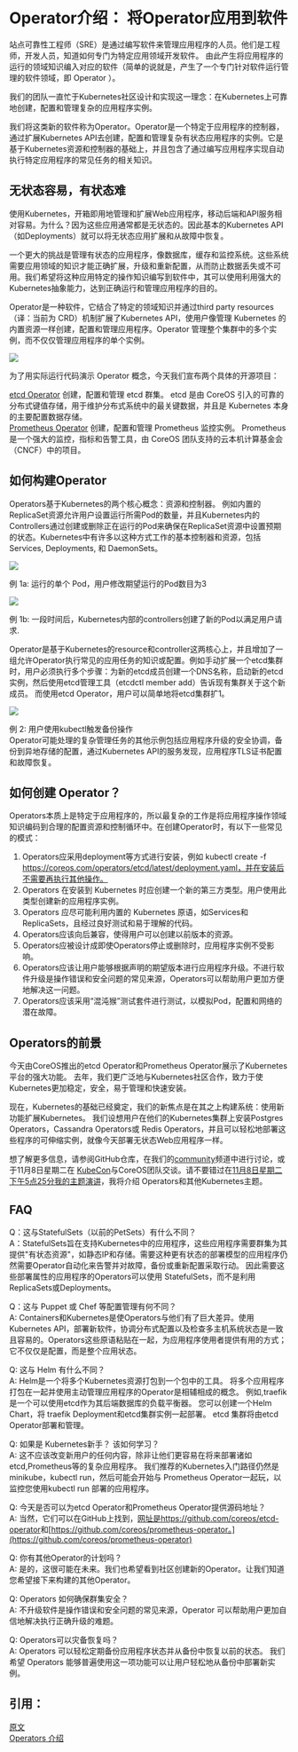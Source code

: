 # Operator介绍： 将Operator应用到软件

站点可靠性工程师（SRE）是通过编写软件来管理应用程序的人员。他们是工程师，开发人员，知道如何专门为特定应用领域开发软件。 由此产生将应用程序的运行的领域知识编入对应的软件（简单的说就是，产生了一个专门针对软件运行管理的软件领域，即 Operator ）。

我们的团队一直忙于Kubernetes社区设计和实现这一理念：在Kubernetes上可靠地创建，配置和管理复杂的应用程序实例。

我们将这类新的软件称为Operator。Operator是一个特定于应用程序的控制器，通过扩展Kubernetes API去创建，配置和管理复杂有状态应用程序的实例。它是基于Kubernetes资源和控制器的基础上，并且包含了通过编写应用程序实现自动执行特定应用程序的常见任务的相关知识。    

## 无状态容易，有状态难    

使用Kubernetes，开箱即用地管理和扩展Web应用程序，移动后端和API服务相对容易。为什么？因为这些应用通常都是无状态的。因此基本的Kubernetes API（如Deployments）就可以将无状态应用扩展和从故障中恢复。    

一个更大的挑战是管理有状态的应用程序，像数据库，缓存和监控系统。这些系统需要应用领域的知识才能正确扩展，升级和重新配置，从而防止数据丢失或不可用。我们希望将这种应用特定的操作知识编写到软件中，其可以使用利用强大的Kubernetes抽象能力，达到正确运行和管理应用程序的目的。    

Operator是一种软件，它结合了特定的领域知识并通过third party resources（译：当前为 CRD）机制扩展了Kubernetes API，使用户像管理 Kubernetes 的内置资源一样创建，配置和管理应用程序。Operator 管理整个集群中的多个实例，而不仅仅管理应用程序的单个实例。    

![](./pic/Overview-etcd_0.png)    

为了用实际运行代码演示 Operator 概念，今天我们宣布两个具体的开源项目：    

[etcd Operator](https://coreos.com/blog/introducing-the-etcd-operator.html) 创建，配置和管理 etcd 群集。 etcd 是由 CoreOS 引入的可靠的分布式键值存储，用于维护分布式系统中的最关键数据，并且是 Kubernetes 本身的主要配置数据存储。    
[Prometheus Operator](https://coreos.com/blog/the-prometheus-operator.html) 创建，配置和管理 Prometheus 监控实例。 Prometheus 是一个强大的监控，指标和告警工具，由 CoreOS 团队支持的云本机计算基金会（CNCF）中的项目。    

## 如何构建Operator    

Operators基于Kubernetes的两个核心概念：资源和控制器。 例如内置的ReplicaSet资源允许用户设置运行所需Pod的数量，并且Kubernetes内的Controllers通过创建或删除正在运行的Pod来确保在ReplicaSet资源中设置预期的状态。Kubernetes中有许多以这种方式工作的基本控制器和资源，包括Services, Deployments, 和 DaemonSets。    

![](./pic/RS-before.png)    

例 1a: 运行的单个 Pod，用户修改期望运行的Pod数目为3    

![](./pic/RS-scaled.png)    

例 1b: 一段时间后，Kubernetes内部的controllers创建了新的Pod以满足用户请求.    

Operator是基于Kubernetes的resource和controller这两核心上，并且增加了一组允许Operator执行常见的应用任务的知识或配置。例如手动扩展一个etcd集群时，用户必须执行多个步骤：为新的etcd成员创建一个DNS名称，启动新的etcd实例，然后使用etcd管理工具（etcdctl member add）告诉现有集群关于这个新成员。 而使用etcd Operator，用户可以简单地将etcd集群扩1。    

![](./pic/Operator-scale.png)    

例 2: 用户使用kubectl触发备份操作    
Operator可能处理的复杂管理任务的其他示例包括应用程序升级的安全协调，备份到异地存储的配置，通过Kubernetes API的服务发现，应用程序TLS证书配置和故障恢复。    

## 如何创建 Operator？    

Operators本质上是特定于应用程序的，所以最复杂的工作是将应用程序操作领域知识编码到合理的配置资源和控制循环中。在创建Operator时，有以下一些常见的模式：    

1. Operators应采用deployment等方式进行安装，例如 kubectl create -f https://coreos.com/operators/etcd/latest/deployment.yaml，并在安装后不需要再执行其他操作。
2. Operators 在安装到 Kubernetes 时应创建一个新的第三方类型。用户使用此类型创建新的应用程序实例。
3. Operators 应尽可能利用内置的 Kubernetes 原语，如Services和ReplicaSets，且经过良好测试和易于理解的代码。
4. Operators应该向后兼容，使得用户可以创建以前版本的资源。
5. Operators应被设计成即使Operators停止或删除时，应用程序实例不受影响。
6. Operators应该让用户能够根据声明的期望版本进行应用程序升级。不进行软件升级是操作错误和安全问题的常见来源，Operators可以帮助用户更加方便地解决这一问题。
7. Operators应该采用“混沌猴”测试套件进行测试，以模拟Pod，配置和网络的潜在故障。    


## Operators的前景    
今天由CoreOS推出的etcd Operator和Prometheus Operator展示了Kubernetes平台的强大功能。 去年，我们更广泛地与Kubernetes社区合作，致力于使Kubernetes更加稳定，安全，易于管理和快速安装。    

现在，Kubernetes的基础已经奠定，我们的新焦点是在其之上构建系统：使用新功能扩展Kubernetes。 我们设想用户在他们的Kubernetes集群上安装Postgres Operators，Cassandra Operators或 Redis Operators，并且可以轻松地部署这些程序的可伸缩实例，就像今天部署无状态Web应用程序一样。    

想了解更多信息，请参阅GitHub仓库，在我们的[community](https://coreos.com/community/)频道中进行讨论，或于11月8日星期二在 [KubeCon](https://coreos.com/blog/kubecon-preview.html)与CoreOS团队交谈。请不要错过在[11月8日星期二下午5点25分我的主题演讲](https://cnkc16.sched.org/event/8g4I)，我将介绍 Operators和其他Kubernetes主题。    

## FAQ    

Q：这与StatefulSets（以前的PetSets）有什么不同？    
A：StatefulSets旨在支持Kubernetes中的应用程序，这些应用程序需要群集为其提供"有状态资源"，如静态IP和存储。需要这种更有状态的部署模型的应用程序仍然需要Operator自动化来告警并对故障，备份或重新配置采取行动。 因此需要这些部署属性的应用程序的Operators可以使用 StatefulSets，而不是利用ReplicaSets或Deployments。    

Q：这与 Puppet 或 Chef 等配置管理有何不同？    
A: Containers和Kubernetes是使Operators与他们有了巨大差异。使用Kubernetes API，部署新软件，协调分布式配置以及检查多主机系统状态是一致且容易的。Operators这些原语粘贴在一起，为应用程序使用者提供有用的方式；它不仅仅是配置，而是整个应用状态。    

Q: 这与 Helm 有什么不同？    
A: Helm是一个将多个Kubernetes资源打包到一个包中的工具。 将多个应用程序打包在一起并使用主动管理应用程序的Operator是相辅相成的概念。 例如,traefik是一个可以使用etcd作为其后端数据库的负载平衡器。 您可以创建一个Helm Chart，将 traefik Deployment和etcd集群实例一起部署。 etcd 集群将由etcd Operator部署和管理。    

Q: 如果是 Kubernetes新手？ 该如何学习？    
A: 这不应该改变新用户的任何内容，除非让他们更容易在将来部署诸如etcd,Prometheus等的复杂应用程序。 我们推荐的Kubernetes入门路径仍然是minikube，kubectl run，然后可能会开始与 Prometheus Operator一起玩，以监控您使用kubectl run 部署的应用程序。    

Q: 今天是否可以为etcd Operator和Prometheus Operator提供源码地址？        
A: 当然，它们可以在GitHub上找到，[网址是https://github.com/coreos/etcd-operator](https://github.com/coreos/etcd-operator)和[https://github.com/coreos/prometheus-operator。](https://github.com/coreos/prometheus-operator)      

Q: 你有其他Operator的计划吗？    
A: 是的，这很可能在未来。我们也希望看到社区创建新的Operator。让我们知道您希望接下来构建的其他Operator。     

Q: Operators 如何确保群集安全？     
A: 不升级软件是操作错误和安全问题的常见来源，Operator 可以帮助用户更加自信地解决执行正确升级的难题。    

Q: Operators可以灾备恢复吗？    
A: Operators 可以轻松定期备份应用程序状态并从备份中恢复以前的状态。 我们希望 Operators 能够普遍使用这一项功能可以让用户轻松地从备份中部署新实例。

## 引用：    
[原文](https://coreos.com/blog/introducing-operators.html)       
[Operators 介绍](https://www.do1618.com/archives/1255/operators-介绍/)
